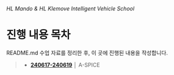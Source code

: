 ###### HL Mando & HL Klemove Intelligent Vehicle School

<!-- <img src="../../ASSETS/table-of-contents.png" alt="" align="right" width="134" height="160"> -->

# 진행 내용 목차

README.md 수업 자료를 정리한 후, 이 곳에 진행된 내용을 작성합니다.

> - __[240617-240619](./A-SPICE/A-SPICE%20개요.md)__ │ A-SPICE

